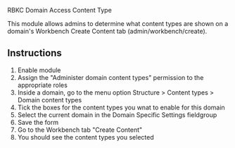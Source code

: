 RBKC Domain Access Content Type 

This module allows admins to determine what content types are shown on a domain's Workbench Create Content tab (admin/workbench/create).

Instructions
------------

1. Enable module
2. Assign the "Administer domain content types" permission to the appropriate roles
3. Inside a domain, go to the menu option Structure > Content types > Domain content types
4. Tick the boxes for the content types you wnat to enable for this domain
5. Select the current domain in the Domain Specific Settings fieldgroup
6. Save the form
7. Go to the Workbench tab "Create Content"
8. You should see the content types you selected

